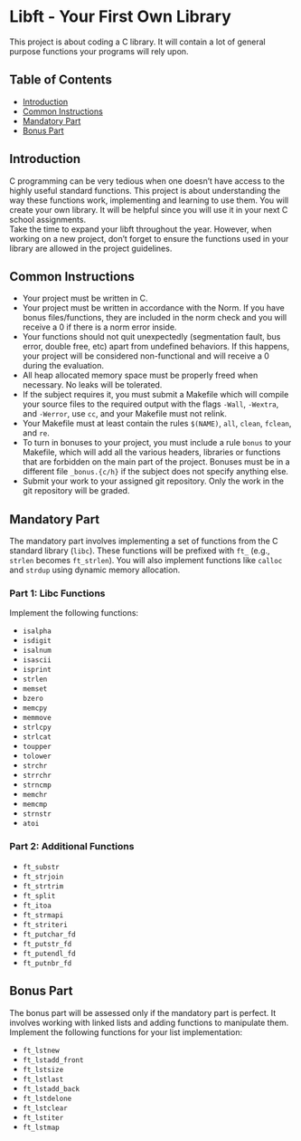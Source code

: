 # Libft - Your First Own Library<br>
This project is about coding a C library. It will contain a lot of general purpose functions your programs will rely upon.<br>

## Table of Contents<br>
- [Introduction](#introduction)<br>
- [Common Instructions](#common-instructions)<br>
- [Mandatory Part](#mandatory-part)<br>
- [Bonus Part](#bonus-part)<br>

## Introduction<br>
C programming can be very tedious when one doesn’t have access to the highly useful standard functions. This project is about understanding the way these functions work, implementing and learning to use them. You will create your own library. It will be helpful since you will use it in your next C school assignments.<br>
Take the time to expand your libft throughout the year. However, when working on a new project, don’t forget to ensure the functions used in your library are allowed in the project guidelines.<br>

## Common Instructions<br>
- Your project must be written in C.<br>
- Your project must be written in accordance with the Norm. If you have bonus files/functions, they are included in the norm check and you will receive a 0 if there is a norm error inside.<br>
- Your functions should not quit unexpectedly (segmentation fault, bus error, double free, etc) apart from undefined behaviors. If this happens, your project will be considered non-functional and will receive a 0 during the evaluation.<br>
- All heap allocated memory space must be properly freed when necessary. No leaks will be tolerated.<br>
- If the subject requires it, you must submit a Makefile which will compile your source files to the required output with the flags `-Wall`, `-Wextra`, and `-Werror`, use `cc`, and your Makefile must not relink.<br>
- Your Makefile must at least contain the rules `$(NAME)`, `all`, `clean`, `fclean`, and `re`.<br>
- To turn in bonuses to your project, you must include a rule `bonus` to your Makefile, which will add all the various headers, libraries or functions that are forbidden on the main part of the project. Bonuses must be in a different file `_bonus.{c/h}` if the subject does not specify anything else.<br>
- Submit your work to your assigned git repository. Only the work in the git repository will be graded.<br>

## Mandatory Part<br>
The mandatory part involves implementing a set of functions from the C standard library (`libc`). These functions will be prefixed with `ft_` (e.g., `strlen` becomes `ft_strlen`). You will also implement functions like `calloc` and `strdup` using dynamic memory allocation.<br>

### Part 1: Libc Functions<br>
Implement the following functions:<br>
- `isalpha`<br>
- `isdigit`<br>
- `isalnum`<br>
- `isascii`<br>
- `isprint`<br>
- `strlen`<br>
- `memset`<br>
- `bzero`<br>
- `memcpy`<br>
- `memmove`<br>
- `strlcpy`<br>
- `strlcat`<br>
- `toupper`<br>
- `tolower`<br>
- `strchr`<br>
- `strrchr`<br>
- `strncmp`<br>
- `memchr`<br>
- `memcmp`<br>
- `strnstr`<br>
- `atoi`<br>

### Part 2: Additional Functions<br>
- `ft_substr`<br>
- `ft_strjoin`<br>
- `ft_strtrim`<br>
- `ft_split`<br>
- `ft_itoa`<br>
- `ft_strmapi`<br>
- `ft_striteri`<br>
- `ft_putchar_fd`<br>
- `ft_putstr_fd`<br>
- `ft_putendl_fd`<br>
- `ft_putnbr_fd`<br>

## Bonus Part<br>
The bonus part will be assessed only if the mandatory part is perfect. It involves working with linked lists and adding functions to manipulate them.<br>
Implement the following functions for your list implementation:<br>
- `ft_lstnew`<br>
- `ft_lstadd_front`<br>
- `ft_lstsize`<br>
- `ft_lstlast`<br>
- `ft_lstadd_back`<br>
- `ft_lstdelone`<br>
- `ft_lstclear`<br>
- `ft_lstiter`<br>
- `ft_lstmap`<br>
